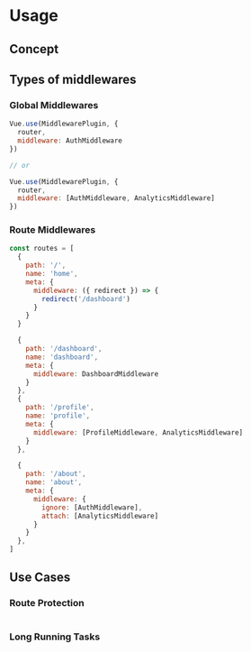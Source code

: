 # Usage

## Concept

## Types of middlewares

### Global Middlewares

```javascript
Vue.use(MiddlewarePlugin, {
  router,
  middleware: AuthMiddleware
})

// or

Vue.use(MiddlewarePlugin, {
  router,
  middleware: [AuthMiddleware, AnalyticsMiddleware]
})
```

### Route Middlewares

```javascript
const routes = [
  {
    path: '/',
    name: 'home',
    meta: {
      middleware: ({ redirect }) => {
        redirect('/dashboard')
      }
    }
  }
```

```javascript
  {
    path: '/dashboard',
    name: 'dashboard',
    meta: {
      middleware: DashboardMiddleware
    }
  },
  {
    path: '/profile',
    name: 'profile',
    meta: {
      middleware: [ProfileMiddleware, AnalyticsMiddleware]
    }
  },
```

```javascript
  {
    path: '/about',
    name: 'about',
    meta: {
      middleware: {
        ignore: [AuthMiddleware],
        attach: [AnalyticsMiddleware]
      }
    }
  },
]
```

## Use Cases

### Route Protection

```javascript
```

### Long Running Tasks

```javascript
```
